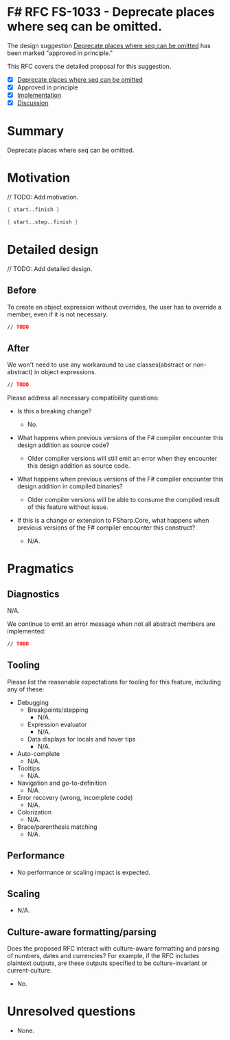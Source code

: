 # F# RFC FS-1033 - Deprecate places where seq can be omitted.

The design suggestion [Deprecate places where seq can be omitted](https://github.com/fsharp/fslang-suggestions/issues/1033) has been marked "approved in principle."

This RFC covers the detailed proposal for this suggestion.

- [x] [Deprecate places where seq can be omitted](https://github.com/fsharp/fslang-suggestions/issues/1033)
- [x] Approved in principle
- [x] [Implementation](https://github.com/dotnet/fsharp/pull/17772)
- [x] [Discussion](https://github.com/fsharp/fslang-design/discussions/781)

# Summary

Deprecate places where seq can be omitted.

# Motivation
// TODO: Add motivation.

```fsharp
{ start..finish }

{ start..step..finish }

```

# Detailed design

<!-- This is the bulk of the RFC. Explain the design in enough detail for somebody familiar
with the language to understand, and for somebody familiar with the compiler to implement.
This should get into specifics and corner-cases, and include examples of how the feature is used.
 -->

// TODO: Add detailed design.

## Before

To create an object expression without overrides, the user has to override a member, even if it is not necessary.

```fsharp
// TODO
```

## After

We won't need to use any workaround to use classes(abstract or non-abstract) in object expressions.

```fsharp
// TODO
```

Please address all necessary compatibility questions:

* Is this a breaking change?
  * No.
  
* What happens when previous versions of the F# compiler encounter this design addition as source code?
  * Older compiler versions will still emit an error when they encounter this design addition as source code.

* What happens when previous versions of the F# compiler encounter this design addition in compiled binaries?
  * Older compiler versions will be able to consume the compiled result of this feature without issue.

* If this is a change or extension to FSharp.Core, what happens when previous versions of the F# compiler encounter this construct?
  * N/A.

# Pragmatics

## Diagnostics

<!-- Please list the reasonable expectations for diagnostics for misuse of this feature. -->
  N/A.

We continue to emit an error message when not all abstract members are implemented:

```fsharp
// TODO
```

## Tooling

Please list the reasonable expectations for tooling for this feature, including any of these:

* Debugging
  * Breakpoints/stepping
    * N/A.
  * Expression evaluator
    * N/A.
  * Data displays for locals and hover tips
    * N/A.
* Auto-complete
  * N/A.
* Tooltips
  * N/A.
* Navigation and go-to-definition
  * N/A.
* Error recovery (wrong, incomplete code)
  * N/A.
* Colorization
  * N/A.
* Brace/parenthesis matching
  * N/A.

## Performance

<!-- Please list any notable concerns for impact on the performance of compilation and/or generated code -->

  * No performance or scaling impact is expected.

## Scaling

<!-- Please list the dimensions that describe the inputs for this new feature, e.g. "number of widgets" etc.  For each, estimate a reasonable upper bound for the expected size in human-written code and machine-generated code that the compiler will accept. -->

  * N/A.

## Culture-aware formatting/parsing

Does the proposed RFC interact with culture-aware formatting and parsing of numbers, dates and currencies? For example, if the RFC includes plaintext outputs, are these outputs specified to be culture-invariant or current-culture.

  * No.

# Unresolved questions

  * None.
